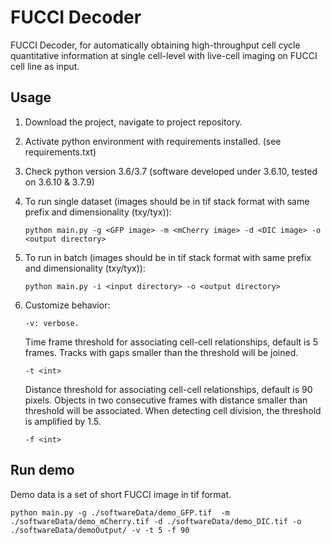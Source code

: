 # FUCCI Decoder

FUCCI Decoder, for automatically obtaining high-throughput cell cycle quantitative information at single cell-level with live-cell imaging on FUCCI cell line as input. 


## Usage

1. Download the project, navigate to project repository.
2. Activate python environment with requirements installed.  (see requirements.txt)
3. Check python version 3.6/3.7 (software developed under 3.6.10, tested on 3.6.10 & 3.7.9)
4. To run single dataset (images should be in tif stack format with same prefix and dimensionality (txy/tyx)):
   ```
   python main.py -g <GFP image> -m <mCherry image> -d <DIC image> -o <output directory>

5. To run in batch (images should be in tif stack format with same prefix and dimensionality (txy/tyx)):
   ```
   python main.py -i <input directory> -o <output directory> 

6. Customize behavior:
   ```
   -v: verbose.
   ```
   
   Time frame threshold for associating cell-cell relationships, default is 5 frames. Tracks with gaps smaller than the threshold will be joined.
   ```
   -t <int>
   ```

   Distance threshold for associating cell-cell relationships, default is 90 pixels. Objects in two consecutive frames with distance smaller than threshold will be associated. When detecting cell division, the threshold is amplified by 1.5.
   ```
   -f <int>
   ```
## Run demo

Demo data is a set of short FUCCI image in tif format.
```
python main.py -g ./softwareData/demo_GFP.tif  -m ./softwareData/demo_mCherry.tif -d ./softwareData/demo_DIC.tif -o ./softwareData/demoOutput/ -v -t 5 -f 90
```